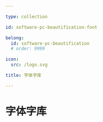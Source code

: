 ```yaml
---

type: collection

id: software-pc-beautification-font

belong:
  id: software-pc-beautification
  # order: 9999

icon:
  src: /logo.svg

title: 字体字库

---
```


# 字体字库

<ShowBreadcrumb />

<ShowResources/>
